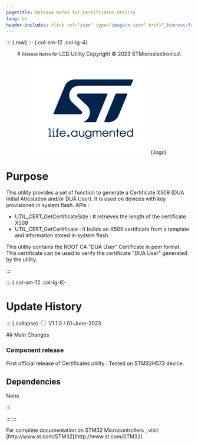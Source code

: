 ```yaml
---
pagetitle: Release Notes for Certificates Utility
lang: en
header-includes: <link rel="icon" type="image/x-icon" href="_htmresc/favicon.png" />
---
```


::: {.row}
::: {.col-sm-12 .col-lg-4}

<center>
# <small>Release Notes for </small> LCD Utility
Copyright &copy; 2023 STMicroelectronics\
    
[![ST logo](_htmresc/st_logo.png)](https://www.st.com){.logo}
</center>


# Purpose

This utility provides a set of function to generate a Certificate X509 (DUA Initial Attestation and/or DUA User). It is used on devices with key provisioned in system flash. APIs :

-	UTIL_CERT_GetCertificateSize : It retrieves the length of the certificate X509
-   UTIL_CERT_GetCertificate : It builds an X509 certificate from a template and information stored in system flash

This utility contains the ROOT CA "DUA User" Certificate in pem format. This certificate can be used to verify the certificate "DUA User" generated by the utility.

:::

::: {.col-sm-12 .col-lg-8}
# Update History

::: {.collapse}
<input type="checkbox" id="collapse-section1" aria-hidden="true">
<label for="collapse-section1" checked aria-hidden="true">V1.1.0 / 01-June-2023</label>
<div>			
## Main Changes

### Component release

First official release of Certificates utility : Tested on STM32H573 device.

## Dependencies

None
</div>
:::

:::
:::

<footer class="sticky">
For complete documentation on STM32 Microcontrollers ,
visit: [http://www.st.com/STM32](http://www.st.com/STM32)
</footer>
